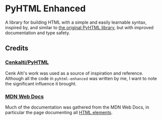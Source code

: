 # PyHTML Enhanced

A library for building HTML with a simple and easily learnable syntax, inspired
by, and similar to
[the original PyHTML library](https://github.com/cenkalti/pyhtml), but with
improved documentation and type safety.

## Credits

### [Cenkalti/PyHTML](https://github.com/cenkalti/pyhtml)

Cenk Alti's work was used as a source of inspiration and reference. Although
all the code in `pyhtml-enhanced` was written by me, I want to note the
significant influence it brought.

### [MDN Web Docs](https://developer.mozilla.org/en-US/)

Much of the documentation was gathered from the MDN Web Docs, in particular
the page documenting all
[HTML elements](https://developer.mozilla.org/en-US/docs/Web/HTML/Element).
